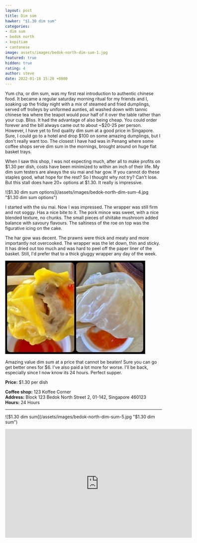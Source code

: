 ```yaml
---
layout: post
title: Dim sum
hawker: "$1.30 dim sum"
categories:
- dim sum
- bedok north
- kopitiam
- cantonese
image: assets/images/bedok-north-dim-sum-1.jpg
featured: true
hidden: true
rating: 4
author: steve
date: 2022-01-18 15:20 +0800
---
```

Yum cha, or dim sum, was my first real introduction to authentic chinese food. It became a regular saturday morning ritual for my friends and I, soaking up the friday night with a mix of steamed and fried dumplings, served off trolleys by uniformed aunties, all washed down with tannic chinese tea where the teapot would pour half of it over the table rather than your cup. Bliss. It had the advantage of also being cheap. You could order forever and the bill always came out to about ~$20-25 per person. However, I have yet to find quality dim sum at a good price in Singapore. Sure, I could go to a hotel and drop $100 on some amazing dumplings, but I don't really want too. The closest I have had was in Penang where some coffee shops serve dim sum in the mornings, brought around on huge flat basket trays.

When I saw this shop, I was not expecting much, after all to make profits on $1.30 per dish, costs have been minimized to within an inch of their life. My dim sum testers are always the siu mai and har gow. If you cannot do these staples good, what hope for the rest? So I thought why not try? Can't lose. But this stall does have 20+ options at $1.30. It really is impressive.

![$1.30 dim sum options](/assets/images/bedok-north-dim-sum-4.jpg "$1.30 dim sum options")

I started with the siu mai. Now I was impressed. The wrapper was still firm and not soggy. Has a nice bite to it. The pork mince was sweet, with a nice blended texture, no chunks. The small pieces of shiitake mushroom added balance with savoury flavours. The saltiness of the roe on top was the figurative icing on the cake.

The har gow was decent. The prawns were thick and meaty and more importantly not overcooked. The wrapper was the let down, thin and sticky. It has dried out too much and was hard to peel off the paper liner of the basket. Still, I'd prefer that to a thick gluggy wrapper any day of the week.

![Siew mai and har gow](/assets/images/bedok-north-dim-sum-6.jpg "Siu mai and har gow")

Amazing value dim sum at a price that cannot be beaten! Sure you can go get better ones for $6. I've also paid a lot more for worse. I'll be back, especially since I now know its 24 hours. Perfect supper.

**Price:** $1.30 per dish

**Coffee shop:** 123 Koffee Corner  
**Address:** Block 123 Bedok North Street 2, 01-142, Singapore 460123  
**Hours:** 24 Hours  

***  

![$1.30 dim sum](/assets/images/bedok-north-dim-sum-5.jpg "$1.30 dim sum")

<iframe src="https://www.google.com/maps/embed?pb=!1m18!1m12!1m3!1d1994.3728787143757!2d103.93662736894215!3d1.3285631059298098!2m3!1f0!2f0!3f0!3m2!1i1024!2i768!4f13.1!3m3!1m2!1s0x31da3d7c7e1cf945%3A0x69f57517c90dbbc6!2s%241.30%20Dim%20Sum%20Bedok!5e0!3m2!1sen!2ssg!4v1641611751496!5m2!1sen!2ssg" width="600" height="350" style="border:0;" allowfullscreen="" loading="lazy"></iframe>